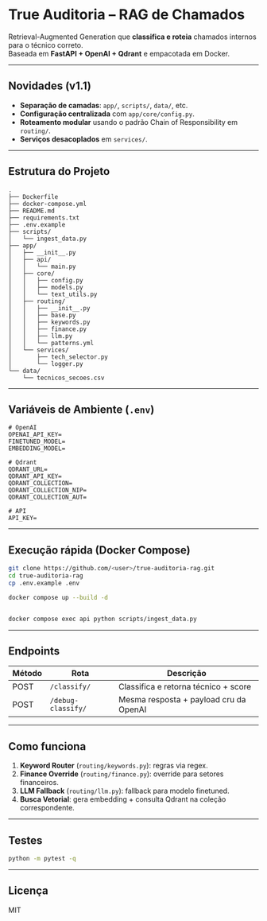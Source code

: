 # True Auditoria – RAG de Chamados

Retrieval-Augmented Generation que **classifica e roteia** chamados internos para o técnico correto.  
Baseada em **FastAPI + OpenAI + Qdrant** e empacotada em Docker.

---

## Novidades (v1.1)

* **Separação de camadas**: `app/`, `scripts/`, `data/`, etc.
* **Configuração centralizada** com `app/core/config.py`.
* **Roteamento modular** usando o padrão Chain of Responsibility em `routing/`.
* **Serviços desacoplados** em `services/`.

---

## Estrutura do Projeto

```
.
├── Dockerfile
├── docker-compose.yml
├── README.md
├── requirements.txt
├── .env.example
├── scripts/
│   └── ingest_data.py
├── app/
│   ├── __init__.py
│   ├── api/
│   │   └── main.py
│   ├── core/
│   │   ├── config.py
│   │   ├── models.py
│   │   └── text_utils.py
│   ├── routing/
│   │   ├── __init__.py
│   │   ├── base.py
│   │   ├── keywords.py
│   │   ├── finance.py
│   │   ├── llm.py
│   │   └── patterns.yml
│   └── services/
│       ├── tech_selector.py
│       └── logger.py
└── data/
    └── tecnicos_secoes.csv
```

---

## Variáveis de Ambiente (`.env`)

```dotenv
# OpenAI
OPENAI_API_KEY=
FINETUNED_MODEL=
EMBEDDING_MODEL=

# Qdrant
QDRANT_URL=
QDRANT_API_KEY=
QDRANT_COLLECTION=
QDRANT_COLLECTION_NIP=
QDRANT_COLLECTION_AUT=

# API
API_KEY=
```

---

## Execução rápida (Docker Compose)

```bash
git clone https://github.com/<user>/true-auditoria-rag.git
cd true-auditoria-rag
cp .env.example .env  

docker compose up --build -d


docker compose exec api python scripts/ingest_data.py
```

---

## Endpoints

| Método | Rota               | Descrição                                   |
|--------|--------------------|---------------------------------------------|
| POST   | `/classify/`       | Classifica e retorna técnico + score        |
| POST   | `/debug-classify/` | Mesma resposta + payload cru da OpenAI      |

---

## Como funciona

1. **Keyword Router** (`routing/keywords.py`): regras via regex.  
2. **Finance Override** (`routing/finance.py`): override para setores financeiros.  
3. **LLM Fallback** (`routing/llm.py`): fallback para modelo finetuned.  
4. **Busca Vetorial**: gera embedding + consulta Qdrant na coleção correspondente.

---

## Testes

```bash
python -m pytest -q
```

---

## Licença

MIT
